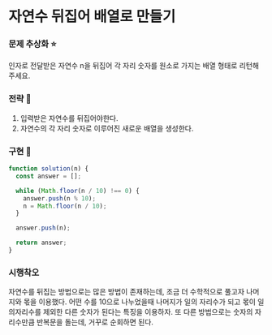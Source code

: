 # 자연수 뒤집어 배열로 만들기

### 문제 추상화 ⭐

인자로 전달받은 자연수 n을 뒤집어 각 자리 숫자를 원소로 가지는 배열 형태로 리턴해주세요.

### 전략 🔧

1. 입력받은 자연수를 뒤집어야한다.
2. 자연수의 각 자리 숫자로 이루어진 새로운 배열을 생성한다.

### 구현 🔨

```js
function solution(n) {
  const answer = [];

  while (Math.floor(n / 10) !== 0) {
    answer.push(n % 10);
    n = Math.floor(n / 10);
  }

  answer.push(n);

  return answer;
}
```

### 시행착오
자연수를 뒤집는 방법으로는 많은 방법이 존재하는데, 조금 더 수학적으로 풀고자 나머지와 몫을 이용했다.
어떤 수를 10으로 나누었을때 나머지가 일의 자리수가 되고 몫이 일의자리수를 제외한 다른 숫자가 된다는 특징을 이용하자.
또 다른 방법으로는 숫자의 자리수만큼 반복문을 돌는데, 거꾸로 순회하면 된다.